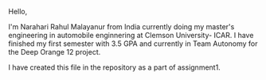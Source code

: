 
Hello,

I'm Narahari Rahul Malayanur from India currently doing my master's engineering in automobile enginnering at Clemson University- ICAR. I have finished my first semester with 3.5 GPA and currently in Team Autonomy for the  Deep Orange 12 project. 

 I have created this file in the repository as a part of assignment1. 
